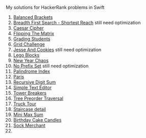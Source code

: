My solutions for HackerRank problems in Swift

1. [Balanced Brackets](https://www.hackerrank.com/challenges/balanced-brackets/problem)
2. [Breadth First Search - Shortest Reach](https://www.hackerrank.com/challenges/bfsshortreach/problem) still need optimization
3. [Caesar Cipher](https://www.hackerrank.com/challenges/linkedin-practice-caesar-cipher/problem)
4. [Flipping The Matrix](https://www.hackerrank.com/challenges/flipping-the-matrix/problem)
5. [Grading Students](https://www.hackerrank.com/challenges/grading/problem)
6. [Grid Challenge](https://www.hackerrank.com/challenges/one-week-preparation-kit-grid-challenge/problem)
7. [Jesse And Cookies](https://www.hackerrank.com/challenges/jesse-and-cookies/problem) still need optimization
8. [Lego Blocks](https://www.hackerrank.com/challenges/three-month-preparation-kit-lego-blocks/problem)
9. [New Year Chaos](https://www.hackerrank.com/challenges/new-year-chaos/problem)
10. [No Prefix Set](https://www.hackerrank.com/challenges/no-prefix-set/problem) still need optimization
11. [Palindrome Index](https://www.hackerrank.com/challenges/palindrome-index/problem)
12. [Paris](https://www.hackerrank.com/challenges/pairs/problem)
13. [Recursive Digit Sum](https://www.hackerrank.com/challenges/recursive-digit-sum/problem)
14. [Simple Text Editor](https://www.hackerrank.com/challenges/simple-text-editor/problem)
15. [Tower Breakers](https://www.hackerrank.com/challenges/tower-breakers-1/problem)
16. [Tree Preorder Traversal](https://www.hackerrank.com/challenges/tree-preorder-traversal/problem)
17. [Truck Tour](https://www.hackerrank.com/challenges/truck-tour/problem)
18. [Staircase detail](https://www.hackerrank.com/challenges/staircase/problem)
19. [Mini Max Sum](https://www.hackerrank.com/challenges/mini-max-sum/problem)
20. [Birthday Cake Candles](https://www.hackerrank.com/challenges/birthday-cake-candles/problem)
21. [Sock Merchant](https://www.hackerrank.com/challenges/sock-merchant/problem)
22. 
